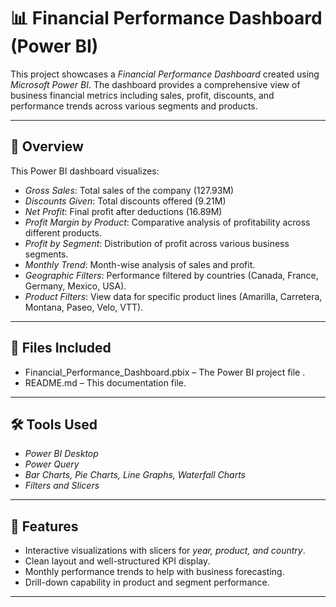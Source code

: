 # 📊 Financial Performance Dashboard (Power BI)

This project showcases a *Financial Performance Dashboard* created using *Microsoft Power BI*. The dashboard provides a comprehensive view of business financial metrics including sales, profit, discounts, and performance trends across various segments and products.

---

## 🧾 Overview

This Power BI dashboard visualizes:

- *Gross Sales*: Total sales of the company (127.93M)
- *Discounts Given*: Total discounts offered (9.21M)
- *Net Profit*: Final profit after deductions (16.89M)
- *Profit Margin by Product*: Comparative analysis of profitability across different products.
- *Profit by Segment*: Distribution of profit across various business segments.
- *Monthly Trend*: Month-wise analysis of sales and profit.
- *Geographic Filters*: Performance filtered by countries (Canada, France, Germany, Mexico, USA).
- *Product Filters*: View data for specific product lines (Amarilla, Carretera, Montana, Paseo, Velo, VTT).

---

## 📁 Files Included

- Financial_Performance_Dashboard.pbix – The Power BI project file .
- README.md – This documentation file.

---

## 🛠 Tools Used

- *Power BI Desktop*
- *Power Query*
- *Bar Charts, Pie Charts, Line Graphs, Waterfall Charts*
- *Filters and Slicers*

---

## 🧩 Features

- Interactive visualizations with slicers for *year, product, and country*.
- Clean layout and well-structured KPI display.
- Monthly performance trends to help with business forecasting.
- Drill-down capability in product and segment performance.

---

